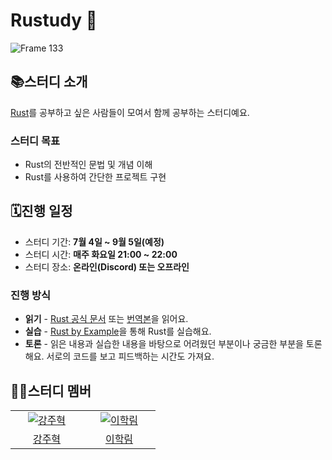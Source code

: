 # Rustudy 🦀

![Frame 133](https://github.com/Self-Driven-Development/Rustudy/assets/23312485/8c497e7b-91ce-4866-8239-de83d93bcf93)

## 📚스터디 소개

[Rust](https://www.rust-lang.org/)를 공부하고 싶은 사람들이 모여서 함께 공부하는 스터디예요.

### 스터디 목표

- Rust의 전반적인 문법 및 개념 이해
- Rust를 사용하여 간단한 프로젝트 구현

## 🗓️진행 일정

- 스터디 기간: **7월 4일 ~ 9월 5일(예정)**
- 스터디 시간: **매주 화요일 21:00 ~ 22:00**
- 스터디 장소: **온라인(Discord) 또는 오프라인**

### 진행 방식

- **읽기** - [Rust 공식 문서](https://doc.rust-lang.org/book/) 또는 [번역본](https://rust-kr.github.io/doc.rust-kr.org/)을 읽어요.
- **실습** - [Rust by Example](https://doc.rust-lang.org/rust-by-example/)을 통해 Rust를 실습해요.
- **토론** - 읽은 내용과 실습한 내용을 바탕으로 어려웠던 부분이나 궁금한 부분을 토론해요. 서로의 코드를 보고 피드백하는 시간도 가져요.

## 🙋‍♂️스터디 멤버

<table>
  <tr>
    <td align="center" width="100px">
      <a href="https://github.com/kangju2000" target="_blank">
        <img src="https://avatars.githubusercontent.com/u/23312485?v=4" alt="강주혁" />
      </a>
    </td>
    <td align="center" width="100px">
      <a href="https://github.com/hfjxjjd123" target="_blank">
        <img src="https://avatars.githubusercontent.com/u/63008138?v=4" alt="이학림" />
      </a>
    </td>
  </tr>
  <tr>
   <td align="center">
      <a href="https://github.com/kangju2000" target="_blank">
        강주혁
      </a>
    </td>
    <td align="center">
      <a href="https://github.com/hfjxjjd123" target="_blank">
        이학림
      </a>
    </td>
  </tr>
</table>
